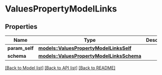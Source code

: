 # ValuesPropertyModelLinks

## Properties

Name | Type | Description | Notes
------------ | ------------- | ------------- | -------------
**param_self** | [**models::ValuesPropertyModelLinksSelf**](ValuesPropertyModel__links_self.md) |  | 
**schema** | [**models::ValuesPropertyModelLinksSchema**](ValuesPropertyModel__links_schema.md) |  | 

[[Back to Model list]](../README.md#documentation-for-models) [[Back to API list]](../README.md#documentation-for-api-endpoints) [[Back to README]](../README.md)


